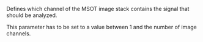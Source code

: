 Defines which channel of the MSOT image stack contains the signal that should be analyzed. 

This parameter has to be set to a value between 1 and the number of image channels.